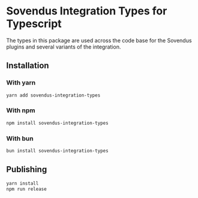 # Sovendus Integration Types for Typescript

The types in this package are used across the code base for the Sovendus plugins and several variants of the integration.

## Installation

### With yarn

```bash
yarn add sovendus-integration-types
```

### With npm

```bash
npm install sovendus-integration-types
```

### With bun

```bash
bun install sovendus-integration-types
```

## Publishing

```bash
yarn install
npm run release
```

